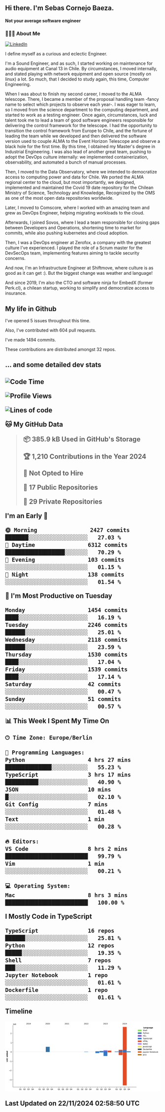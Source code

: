 <h2> Hi there.  I'm Sebas Cornejo Baeza.</h2>
<h4> Not your average software engineer</h4>
<h3> 👨🏻‍💻 About Me </h3>
<a href="http://linkedin.com/in/sebastian-cornejo-baeza/"><img alt="LinkedIn" src="https://img.shields.io/badge/Sebas%20Cornejo%20-informational?style=appveyor&logo=linkedin"></a>


I define myself as a curious and eclectic Engineer.

I'm a Sound Engineer, and as such, I started working on maintenance for audio equipment at Canal 13 in Chile.
By circumstances, I moved internally, and stated playing with network equipment and open source (mostly on linux) 
a lot. So much, that I decided to study again, this time, Computer Engineering.

When I was about to finish my second career, I moved to the ALMA telescope. There, I became a member of the proposal handling team
-fancy name to select which projects to observe each year-. 
I was eager to learn, so I moved from the science department to the computing department, and started to work as 
a testing engineer. Once again, circumstances, luck and talent took me to lead a team of good software engineers 
responsible for delivering the control framework for the telescope. I had the opportunity to transition the control framework from
Europe to Chile, and the fortune of leading the team while we developed and then delivered the software
version used to couple ALMA to the Event Horizon Telescope and observe a black hole for the first time.
By this time, I obtained my Master's degree in Industrial Engineering.
I was also lead of another great team, pushing to adopt the DevOps culture internally: we implemented containerization, observability, and automated a bunch of manual processes.

Then, I moved to the Data Observatory, where we intended to democratize access to computing power
and data for Chile. We ported the ALMA regional center to the cloud, but most importantly, we designed, implemented
and maintained the Covid 19 date repository for the Chilean Ministry of Science, Technology and Knowledge, Recognized by the OMS as one of the most open
data repositories worldwide.

Later, I moved to Comscore, where I worked with an amazing team and grew as DevOps Engineer, helping migrating workloads to the cloud.

Afterwards, I joined Sovos, where I lead a team responsible for closing gaps between Developers and Operations, shortening time to market for commits, while
also pushing kubernetes and cloud adoption.

Then, I was a DevOps engineer at Zerofox, a company with the greatest culture I've experienced. I played the role of a Scrum master for the DevSecOps team,
implementing features aiming to tackle security concerns.

And now, I'm an Infrastructure Engineer at Shiftmove, where culture is as good as it can get :). But the biggest change was weather and language!
 
And since 2019, I'm also the CTO and software ninja for EmbedX (former Perk.cl), a chilean startup, working to simplify and democratize access to insurance.

<h2> My life in Github </h2>

I've opened 5 issues throughout this time.

Also, I've contributed with 604 pull requests.

I've made 1494 commits.

These contributions are distributed amongst 32 repos.

<h2>... and some detailed dev stats<h2>

<!--START_SECTION:waka-->
![Code Time](http://img.shields.io/badge/Code%20Time-964%20hrs%2037%20mins-blue)

![Profile Views](http://img.shields.io/badge/Profile%20Views-0-blue)

![Lines of code](https://img.shields.io/badge/From%20Hello%20World%20I%27ve%20Written-4.0%20million%20lines%20of%20code-blue)

**🐱 My GitHub Data** 

> 📦 385.9 kB Used in GitHub's Storage 
 > 
> 🏆 1,210 Contributions in the Year 2024
 > 
> 🚫 Not Opted to Hire
 > 
> 📜 17 Public Repositories 
 > 
> 🔑 29 Private Repositories 
 > 
**I'm an Early 🐤** 

```text
🌞 Morning                2427 commits        ███████░░░░░░░░░░░░░░░░░░   27.03 % 
🌆 Daytime                6312 commits        ██████████████████░░░░░░░   70.29 % 
🌃 Evening                103 commits         ░░░░░░░░░░░░░░░░░░░░░░░░░   01.15 % 
🌙 Night                  138 commits         ░░░░░░░░░░░░░░░░░░░░░░░░░   01.54 % 
```
📅 **I'm Most Productive on Tuesday** 

```text
Monday                   1454 commits        ████░░░░░░░░░░░░░░░░░░░░░   16.19 % 
Tuesday                  2246 commits        ██████░░░░░░░░░░░░░░░░░░░   25.01 % 
Wednesday                2118 commits        ██████░░░░░░░░░░░░░░░░░░░   23.59 % 
Thursday                 1530 commits        ████░░░░░░░░░░░░░░░░░░░░░   17.04 % 
Friday                   1539 commits        ████░░░░░░░░░░░░░░░░░░░░░   17.14 % 
Saturday                 42 commits          ░░░░░░░░░░░░░░░░░░░░░░░░░   00.47 % 
Sunday                   51 commits          ░░░░░░░░░░░░░░░░░░░░░░░░░   00.57 % 
```


📊 **This Week I Spent My Time On** 

```text
🕑︎ Time Zone: Europe/Berlin

💬 Programming Languages: 
Python                   4 hrs 27 mins       ██████████████░░░░░░░░░░░   55.23 % 
TypeScript               3 hrs 17 mins       ██████████░░░░░░░░░░░░░░░   40.90 % 
JSON                     10 mins             █░░░░░░░░░░░░░░░░░░░░░░░░   02.10 % 
Git Config               7 mins              ░░░░░░░░░░░░░░░░░░░░░░░░░   01.48 % 
Text                     1 min               ░░░░░░░░░░░░░░░░░░░░░░░░░   00.28 % 

🔥 Editors: 
VS Code                  8 hrs 2 mins        █████████████████████████   99.79 % 
Vim                      1 min               ░░░░░░░░░░░░░░░░░░░░░░░░░   00.21 % 

💻 Operating System: 
Mac                      8 hrs 3 mins        █████████████████████████   100.00 % 
```

**I Mostly Code in TypeScript** 

```text
TypeScript               16 repos            ██████░░░░░░░░░░░░░░░░░░░   25.81 % 
Python                   12 repos            █████░░░░░░░░░░░░░░░░░░░░   19.35 % 
Shell                    7 repos             ███░░░░░░░░░░░░░░░░░░░░░░   11.29 % 
Jupyter Notebook         1 repo              ░░░░░░░░░░░░░░░░░░░░░░░░░   01.61 % 
Dockerfile               1 repo              ░░░░░░░░░░░░░░░░░░░░░░░░░   01.61 % 
```



**Timeline**

![Lines of Code chart](https://raw.githubusercontent.com/scornejob/scornejob/master/assets/bar_graph.png)


 Last Updated on 22/11/2024 02:58:50 UTC
<!--END_SECTION:waka-->

